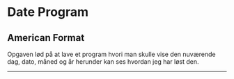 # Date Program
## American Format
Opgaven lød på at lave et program hvori man skulle vise den nuværende dag, dato, måned og år herunder kan ses hvordan jeg har løst den.
___
```java
      
